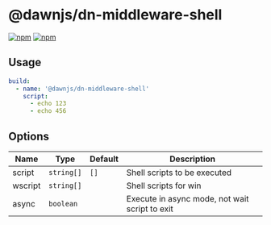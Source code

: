 # @dawnjs/dn-middleware-shell

[![npm](https://img.shields.io/npm/v/@dawnjs/dn-middleware-shell)](https://www.npmjs.com/package/@dawnjs/dn-middleware-shell)
[![npm](https://img.shields.io/npm/dw/@dawnjs/dn-middleware-shell)](https://www.npmjs.com/package/@dawnjs/dn-middleware-shell)

## Usage

```yml
build:
  - name: '@dawnjs/dn-middleware-shell'
    script:
      - echo 123
      - echo 456
```

## Options

| Name    | Type       | Default | Description                                    |
| ------- | ---------- | ------- | ---------------------------------------------- |
| script  | `string[]` | `[]`    | Shell scripts to be executed                   |
| wscript | `string[]` |         | Shell scripts for win                          |
| async   | `boolean`  |         | Execute in async mode, not wait script to exit |

